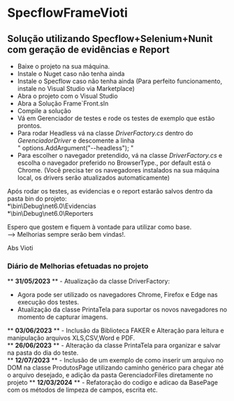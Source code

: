 # SpecflowFrameVioti

## Solução utilizando Specflow+Selenium+Nunit com geração de evidências e Report

- Baixe o projeto na sua máquina. 
- Instale o Nuget caso não tenha ainda
- Instale o Specflow caso não tenha ainda (Para perfeito funcionamento, instale no Visual Studio via Marketplace)
- Abra o projeto com o Visual Studio
- Abra a Solução Frame`Front.sln
- Compile a solução
- Vá em Gerenciador de testes e rode os testes de exemplo que estão prontos.
- Para rodar Headless vá na classe *DriverFactory.cs* dentro do *GerenciadorDriver* e descomente a linha<br/> " options.AddArgument("--headless"); "
- Para escolher o navegador pretendido, vá na classe *DriverFactory.cs* e escolha o navegador preferido no BrowserType.<suaEscolhaNavegador>, por default está o Chrome. (Você precisa ter os navegadores instalados na sua máquina local, os drivers serão atualizados automaticamente)

Após rodar os testes, as evidencias e o report estarão salvos dentro da pasta bin do projeto:<br/>
*\bin\Debug\net6.0\Evidencias<br/>
*\bin\Debug\net6.0\Reporters

Espero que gostem e fiquem à vontade para utilizar como base.<br/>
--> Melhorias sempre serão bem vindas!. 

Abs
Vioti<br/>
  
  ### Diário de Melhorias efetuadas no projeto ###

** **31/05/2023** ** - Atualização da classe DriverFactory:<br/>
- Agora pode ser utilizado os navegadores Chrome, Firefox e Edge nas execução dos testes. <br/>
- Atualização da classe PrintaTela para suportar os novos navegadores no momento de capturar imagens. 
  
** **03/06/2023** ** - Inclusão da Biblioteca FAKER e Alteração para leitura e manipulação arquivos XLS,CSV,Word e PDF.  
** **26/06/2023** ** - Alteração da classe PrintaTela para organizar e salvar na pasta do dia do teste.  
** **12/07/2023** ** - Inclusão de um exemplo de como inserir um arquivo no DOM na classe ProdutosPage utilizando caminho genérico para chegar até o arquivo desejado, e adição da pasta GerenciadorFiles diretamente no projeto 
** **12/03/2024** ** - Refatoração do codigo e adicao da BasePage com os métodos de limpeza de campos, escrita etc. 


